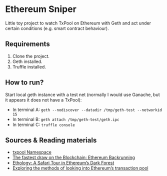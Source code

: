# Ethereum Sniper

Little toy project to watch TxPool on Ethereum with Geth
and act under certain conditions (e.g. smart contract behaviour).

## Requirements

1. Clone the project.
2. Geth installed.
3. Truffle installed.

## How to run?

Start local geth instance with a test net (normally
I would use Ganache, but it appears it does not have a TxPool):

- In terminal A: `geth --nodiscover --datadir /tmp/geth-test --networkid 15`
- In terminal B: `geth attach /tmp/geth-test/geth.ipc`
- In terminal C: `truffle console`


## Sources & Reading materials

- [txpool Namespace](https://geth.ethereum.org/docs/rpc/ns-txpool)
- [The fastest draw on the Blockchain: Ethereum Backrunning](https://amanusk.medium.com/the-fastest-draw-on-the-blockchain-bzrx-example-6bd19fabdbe1)
- [Ethology: A Safari Tour in Ethereum’s Dark Forest](https://medium.com/zengo/ethology-a-safari-tour-in-ethereums-dark-forest-677566d7c575)
- [Exploring the methods of looking into Ethereum’s transaction pool](https://chainstack.com/exploring-the-methods-of-looking-into-ethereums-transaction-pool/)

